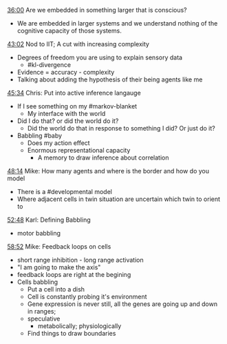 
[36:00](https://www.youtube.com/watch?v=J6eJ44Jq_pw#t=2160) Are we embedded in something larger that is conscious?
- We are embedded in larger systems and we understand nothing of the cognitive capacity of those systems.


[43:02](https://www.youtube.com/watch?v=J6eJ44Jq_pw#t=2582.5009201220705) Nod to IIT; A cut with increasing complexity
- Degrees of freedom you are using to explain sensory data
	- #kl-divergence
- Evidence = accuracy - complexity
- Talking about adding the hypothesis of their being agents like me



[45:34](https://www.youtube.com/watch?v=J6eJ44Jq_pw#t=2734.165984066757) Chris: Put into active inference langauge
- If I see something on my #markov-blanket
	- My interface with the world
- Did I do that? or did the world do it?
	- Did the world do that in response to something I did? Or just do it?
- Babbling #baby
	- Does my action effect
	- Enormous representational capacity
		- A memory to draw inference about correlation



[48:14](https://www.youtube.com/watch?v=J6eJ44Jq_pw#t=2894.389368131607) Mike: How many agents and where is the border and how do you model
- There is a #developmental  model
- Where adjacent cells in twin situation are uncertain which twin to orient to


[52:48](https://www.youtube.com/watch?v=J6eJ44Jq_pw#t=3168.8257769103548) Karl: Defining Babbling
- motor babbling



[58:52](https://www.youtube.com/watch?v=J6eJ44Jq_pw#t=3532.877655) Mike: Feedback loops on cells
- short range inhibition - long range activation
- "I am going to make the axis"
- feedback loops are right at the begining
- Cells babbling
	- Put a cell into a dish
	- Cell is constantly probing it's environment
	- Gene expression is never still, all the genes are going up and down in ranges;
	- speculative
		- metabolically; physiologically
	- Find things to draw boundaries



